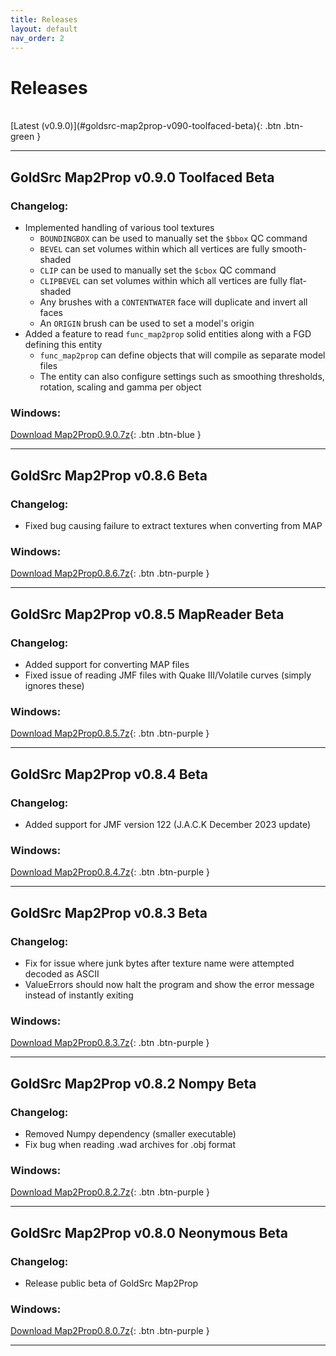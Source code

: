 ```yaml
---
title: Releases
layout: default
nav_order: 2
---
```


# Releases

<br>
[Latest (v0.9.0)](#goldsrc-map2prop-v090-toolfaced-beta){: .btn .btn-green }

---

## GoldSrc Map2Prop v0.9.0 Toolfaced <span class="label label-blue">Beta</span>

### Changelog:

* Implemented handling of various tool textures
  * `BOUNDINGBOX` can be used to manually set the `$bbox` QC command
  * `BEVEL` can set volumes within which all vertices are fully smooth-shaded
  * `CLIP` can be used to manually set the `$cbox` QC command
  * `CLIPBEVEL` can set volumes within which all vertices are fully flat-shaded
  * Any brushes with a `CONTENTWATER` face will duplicate and invert all faces
  * An `ORIGIN` brush can be used to set a model's origin
* Added a feature to read `func_map2prop` solid entities along with a FGD defining this entity
  * `func_map2prop` can define objects that will compile as separate model files
  * The entity can also configure settings such as smoothing thresholds, rotation, scaling and gamma per object

### Windows:<br>
[Download Map2Prop0.9.0.7z](releases/Map2Prop0.9.0.7z){: .btn .btn-blue }

---

## GoldSrc Map2Prop v0.8.6 <span class="label label-blue">Beta</span>

### Changelog:

* Fixed bug causing failure to extract textures when converting from MAP

### Windows:<br>
[Download Map2Prop0.8.6.7z](releases/Map2Prop0.8.6.7z){: .btn .btn-purple }

---

## GoldSrc Map2Prop v0.8.5 MapReader <span class="label label-blue">Beta</span>

### Changelog:

* Added support for converting MAP files
* Fixed issue of reading JMF files with Quake III/Volatile curves (simply ignores these)

### Windows:<br>
[Download Map2Prop0.8.5.7z](releases/Map2Prop0.8.5.7z){: .btn .btn-purple }

---

## GoldSrc Map2Prop v0.8.4 <span class="label label-blue">Beta</span>

### Changelog:

* Added support for JMF version 122 (J.A.C.K December 2023 update)

### Windows:<br>
[Download Map2Prop0.8.4.7z](releases/Map2Prop0.8.4.7z){: .btn .btn-purple }

---

## GoldSrc Map2Prop v0.8.3 <span class="label label-blue">Beta</span>

### Changelog:

* Fix for issue where junk bytes after texture name were attempted decoded as ASCII
* ValueErrors should now halt the program and show the error message instead of instantly exiting

### Windows:<br>
[Download Map2Prop0.8.3.7z](releases/Map2Prop0.8.3.7z){: .btn .btn-purple }

---

## GoldSrc Map2Prop v0.8.2 Nompy <span class="label label-blue">Beta</span>

### Changelog:

* Removed Numpy dependency (smaller executable)
* Fix bug when reading .wad archives for .obj format

### Windows:<br>
[Download Map2Prop0.8.2.7z](releases/Map2Prop0.8.2.7z){: .btn .btn-purple }

---

## GoldSrc Map2Prop v0.8.0 Neonymous <span class="label label-blue">Beta</span>

### Changelog:

* Release public beta of GoldSrc Map2Prop

### Windows:<br>
[Download Map2Prop0.8.0.7z](releases/Map2Prop0.8.0.7z){: .btn .btn-purple }

---
